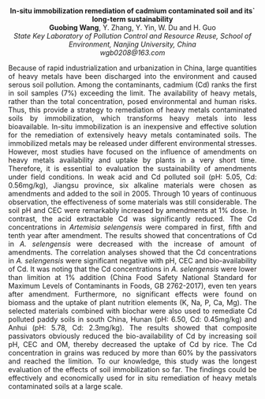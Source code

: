 <center><strong>In-situ immobilization remediation of cadmium contaminated soil and its` long-term sustainability</strong>

<center><strong>Guobing Wang</strong>, Y. Zhang, Y. Yin, W. Du and H. Guo

<center><i>State Key Laboratory of Pollution Control and Resource Reuse, School of Environment, Nanjing University, China</i>

<center><i>wgb0208@163.com</i>

<p style=text-align:justify>Because of rapid industrialization and urbanization in China, large
quantities of heavy metals have been discharged into the environment and
caused serous soil pollution. Among the contaminants, cadmium (Cd) ranks
the first in soil samples (7%) exceeding the limit. The availability of
heavy metals, rather than the total concentration, posed environmental
and human risks. Thus, this provide a strategy to remediation of heavy
metals contaminated soils by immobilization, which transforms heavy
metals into less bioavailable. In-situ immobilization is an inexpensive
and effective solution for the remediation of extensively heavy metals
contaminated soils. The immobilized metals may be released under
different environmental stresses. However, most studies have focused on
the influence of amendments on heavy metals availability and uptake by
plants in a very short time. Therefore, it is essential to evaluation
the sustainability of amendments under field conditions. In weak acid
and Cd polluted soil (pH: 5.05, Cd: 0.56mg/kg), Jiangsu province, six
alkaline materials were chosen as amendments and added to the soil in 2005. Through 10 years of continuous observation, the effectiveness of
some materials was still considerable. The soil pH and CEC were
remarkably increased by amendments at 1% dose. In contrast, the acid
extractable Cd was significantly reduced. The Cd concentrations in
<i>Artemisia selengensis</i> were compared in first, fifth and tenth year
after amendment. The results showed that concentrations of Cd in <i>A.
selengensis</i> were decreased with the increase of amount of
amendments. The correlation analyses showed that
the Cd concentrations in <i>A. selengensis</i> were significant negative with
pH, CEC and bio-availability of Cd. It was noting that the Cd
concentrations in <i>A. selengensis</i> were lower than limition at 1%
addition (China Food Safety National Standard for Maximum Levels of
Contaminants in Foods, GB 2762-2017), even ten years after amendment.
Furthermore, no significant effects were found on biomass and the uptake
of plant nutrition elements (K, Na, P, Ca, Mg). The selected materials
combined with biochar were also used to remediate Cd polluted paddy
soils in south China, Hunan (pH: 6.50, Cd: 0.45mg/kg) and Anhui (pH:
5.78, Cd: 2.3mg/kg). The results showed that composite passivators
obviously reduced the bio-availability of Cd by increasing soil pH, CEC
and OM, thereby decreased the uptake of Cd by rice. The Cd concentration
in grains was reduced by more than 60% by the passivators and reached
the limition. To our knowledge, this study was the longest evaluation of
the effects of soil immobilization so far. The findings could be
effectively and economically used for in situ remediation of heavy
metals contaminated soils at a large scale.

